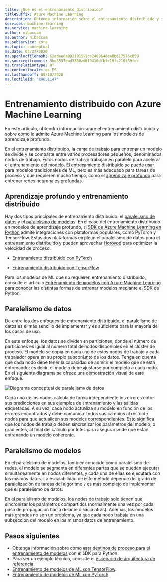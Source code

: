 ```yaml
---
title: ¿Qué es el entrenamiento distribuido?
titleSuffix: Azure Machine Learning
description: Obtenga información sobre el entrenamiento distribuido y sobre cómo lo admite Azure Machine Learning.
services: machine-learning
ms.service: machine-learning
author: nibaccam
ms.author: nibaccam
ms.subservice: core
ms.topic: conceptual
ms.date: 03/27/2020
ms.openlocfilehash: 62edee6a882191551ce2409646ea8b617576c059
ms.sourcegitcommit: 3be3537ead3388a6810410dfbfe19fc210f89fec
ms.translationtype: HT
ms.contentlocale: es-ES
ms.lasthandoff: 09/10/2020
ms.locfileid: "89651147"
---
```

# <a name="distributed-training-with-azure-machine-learning"></a>Entrenamiento distribuido con Azure Machine Learning

En este artículo, obtendrá información sobre el entrenamiento distribuido y sobre cómo lo admite Azure Machine Learning para los modelos de aprendizaje profundo. 

En el entrenamiento distribuido, la carga de trabajo para entrenar un modelo se divide y se comparte entre varios procesadores pequeños, denominados nodos de trabajo. Estos nodos de trabajo trabajan en paralelo para acelerar el entrenamiento del modelo. El entrenamiento distribuido se puede usar para modelos tradicionales de ML, pero es más adecuado para tareas de proceso y que requieren mucho tiempo, como el [aprendizaje profundo](concept-deep-learning-vs-machine-learning.md) para entrenar redes neuronales profundas. 

## <a name="deep-learning-and-distributed-training"></a>Aprendizaje profundo y entrenamiento distribuido 

Hay dos tipos principales de entrenamiento distribuido: el [paralelismo de datos](#data-parallelism) y el [paralelismo de modelos](#model-parallelism). En el caso del entrenamiento distribuido en modelos de aprendizaje profundo, el [SDK de Azure Machine Learning en Python](https://docs.microsoft.com/python/api/overview/azure/ml/intro?view=azure-ml-py&preserve-view=true) admite integraciones con plataformas populares, como PyTorch y TensorFlow. Estas dos plataformas emplean el paralelismo de datos para el entrenamiento distribuido y pueden aprovechar [Horovod](https://horovod.readthedocs.io/en/latest/summary_include.html) para optimizar la velocidad de proceso. 

* [Entrenamiento distribuido con PyTorch](how-to-train-pytorch.md#distributed-training)

* [Entrenamiento distribuido con TensorFlow](how-to-train-tensorflow.md#distributed-training)

Para los modelos de ML que no requieren entrenamiento distribuido, consulte el artículo [Entrenamiento de modelos con Azure Machine Learning](concept-train-machine-learning-model.md#python-sdk) para conocer las distintas formas de entrenar modelos mediante el SDK de Python.

## <a name="data-parallelism"></a>Paralelismo de datos

De entre los dos enfoques de entrenamiento distribuido, el paralelismo de datos es el más sencillo de implementar y es suficiente para la mayoría de los casos de uso.

En este enfoque, los datos se dividen en particiones, donde el número de particiones es igual al número total de nodos disponibles en el clúster de proceso. El modelo se copia en cada uno de estos nodos de trabajo y cada trabajador opera en su propio subconjunto de los datos. Tenga en cuenta que cada nodo debe tener la capacidad de admitir el modelo que se está entrenando; es decir, el modelo debe ajustarse por completo a cada nodo. En el siguiente diagrama se ofrece una demostración visual de este enfoque.

![Diagrama conceptual de paralelismo de datos](./media/concept-distributed-training/distributed-training.svg)

Cada uno de los nodos calcula de forma independiente los errores entre sus predicciones en sus ejemplos de entrenamiento y las salidas etiquetadas. A su vez, cada nodo actualiza su modelo en función de los errores encontrados y debe comunicar todos sus cambios al resto de nodos para que actualicen sus modelos correspondientes. Esto significa que los nodos de trabajo deben sincronizar los parámetros del modelo, o gradientes, al final del cálculo por lotes para asegurarse de que están entrenando un modelo coherente. 

## <a name="model-parallelism"></a>Paralelismo de modelos

En el paralelismo de modelos, también conocido como paralelismo de redes, el modelo se segmenta en diferentes partes que se pueden ejecutar simultáneamente en nodos diferentes, y cada una de ellas se ejecutará con los mismos datos. La escalabilidad de este método depende del grado de paralelización de tareas del algoritmo y es más complejo de implementar que el paralelismo de datos. 

En el paralelismo de modelos, los nodos de trabajo solo tienen que sincronizar los parámetros compartidos (normalmente una vez por cada paso de propagación hacia delante o hacia atrás). Además, los modelos más grandes no son un problema, ya que cada nodo trabaja en una subsección del modelo en los mismos datos de entrenamiento.

## <a name="next-steps"></a>Pasos siguientes

* Obtenga información sobre cómo [usar destinos de proceso para el entrenamiento de modelos](how-to-set-up-training-targets.md) con el SDK para Python.
* Para ver un ejemplo técnico, consulte el [escenario de arquitectura de referencia](https://docs.microsoft.com/azure/architecture/reference-architectures/ai/training-deep-learning).
* [Entrenamiento de modelos de ML con TensorFlow](how-to-train-tensorflow.md).
* [Entrenamiento de modelos de ML con PyTorch](how-to-train-pytorch.md). 